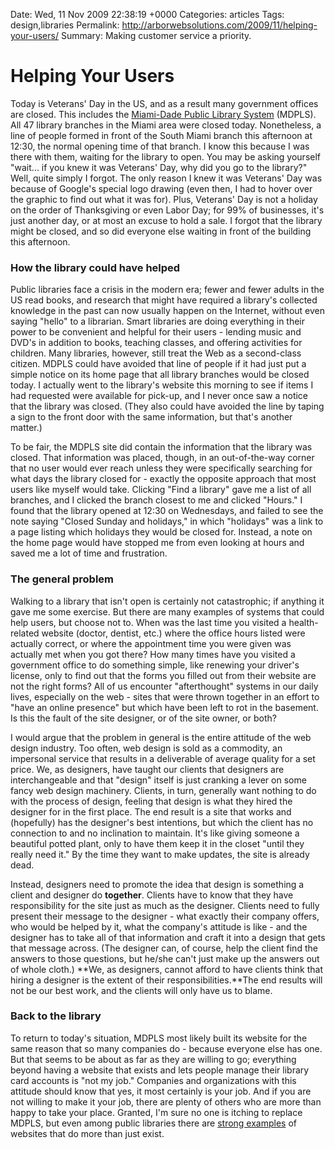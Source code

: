 Date: Wed, 11 Nov 2009 22:38:19 +0000
Categories: articles
Tags: design,libraries
Permalink: http://arborwebsolutions.com/2009/11/helping-your-users/
Summary: Making customer service a priority.

# Helping Your Users

Today is Veterans' Day in the US, and as a result many government
offices are closed. This includes the [Miami-Dade Public Library
System][] (MDPLS). All 47 library branches in the Miami area were closed
today. Nonetheless, a line of people formed in front of the South Miami
branch this afternoon at 12:30, the normal opening time of that branch.
I know this because I was there with them, waiting for the library to
open. You may be asking yourself "wait... if you knew it was Veterans'
Day, why did you go to the library?" Well, quite simply I forgot. The
only reason I knew it was Veterans' Day was because of Google's special
logo drawing (even then, I had to hover over the graphic to find out
what it was for). Plus, Veterans' Day is not a holiday on the order of
Thanksgiving or even Labor Day; for 99% of businesses, it's just another
day, or at most an excuse to hold a sale. I forgot that the library
might be closed, and so did everyone else waiting in front of the
building this afternoon.

### How the library could have helped

Public libraries face a crisis in the modern era; fewer and fewer adults
in the US read books, and research that might have required a library's
collected knowledge in the past can now usually happen on the Internet,
without even saying "hello" to a librarian. Smart libraries are doing
everything in their power to be convenient and helpful for their users -
lending music and DVD's in addition to books, teaching classes, and
offering activities for children. Many libraries, however, still treat
the Web as a second-class citizen. MDPLS could have avoided that line of
people if it had just put a simple notice on its home page that all
library branches would be closed today. I actually went to the library's
website this morning to see if items I had requested were available for
pick-up, and I never once saw a notice that the library was closed.
(They also could have avoided the line by taping a sign to the front
door with the same information, but that's another matter.) 

To be fair,
the MDPLS site did contain the information that the library was closed.
That information was placed, though, in an out-of-the-way corner that no
user would ever reach unless they were specifically searching for what
days the library closed for - exactly the opposite approach that most
users like myself would take. Clicking "Find a library" gave me a list
of all branches, and I clicked the branch closest to me and clicked
"Hours." I found that the library opened at 12:30 on Wednesdays, and
failed to see the note saying "Closed Sunday and holidays," in which
"holidays" was a link to a page listing which holidays they would be
closed for. Instead, a note on the home page would have stopped me from
even looking at hours and saved me a lot of time and frustration.

### The general problem

Walking to a library that isn't open is certainly not catastrophic; if
anything it gave me some exercise. But there are many examples of
systems that could help users, but choose not to. When was the last time
you visited a health-related website (doctor, dentist, etc.) where the
office hours listed were actually correct, or where the appointment time
you were given was actually met when you got there? How many times have
you visited a government office to do something simple, like renewing
your driver's license, only to find out that the forms you filled out
from their website are not the right forms? All of us encounter
"afterthought" systems in our daily lives, especially on the web - sites
that were thrown together in an effort to "have an online presence" but
which have been left to rot in the basement. Is this the fault of the
site designer, or of the site owner, or both?

I would argue that the
problem in general is the entire attitude of the web design industry.
Too often, web design is sold as a commodity, an impersonal service that
results in a deliverable of average quality for a set price. We, as
designers, have taught our clients that designers are interchangeable
and that "design" itself is just cranking a lever on some fancy web
design machinery. Clients, in turn, generally want nothing to do with
the process of design, feeling that design is what they hired the
designer for in the first place. The end result is a site that works and
(hopefully) has the designer's best intentions, but which the client has
no connection to and no inclination to maintain. It's like giving
someone a beautiful potted plant, only to have them keep it in the
closet "until they really need it." By the time they want to make
updates, the site is already dead.

Instead, designers need to promote
the idea that design is something a client and designer do **together**.
Clients have to know that they have responsibility for the site just as
much as the designer. Clients need to fully present their message to the
designer - what exactly their company offers, who would be helped by it,
what the company's attitude is like - and the designer has to take all
of that information and craft it into a design that gets that message
across. (The designer can, of course, help the client find the answers
to those questions, but he/she can't just make up the answers out of
whole cloth.) **We, as designers, cannot afford to have clients think
that hiring a designer is the extent of their responsibilities.**The end
results will not be our best work, and the clients will only have us to
blame.

### Back to the library

To return to today's situation, MDPLS most likely built its website for
the same reason that so many companies do - because everyone else has
one. But that seems to be about as far as they are willing to go;
everything beyond having a website that exists and lets people manage
their library card accounts is "not my job." Companies and organizations
with this attitude should know that yes, it most certainly is your job.
And if you are not willing to make it your job, there are plenty of
others who are more than happy to take your place. Granted, I'm sure no
one is itching to replace MDPLS, but even among public libraries there
are [strong examples][] of websites that do more than just exist.

  [Miami-Dade Public Library System]: http://mdpls.org/
  [strong examples]: http://aadl.org "Ann Arbor District Library"
